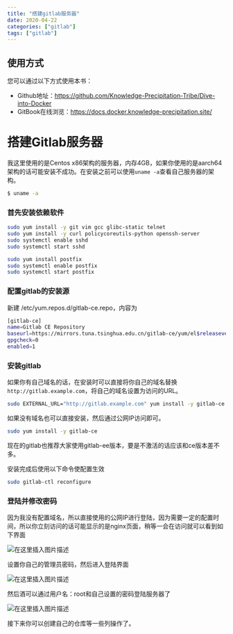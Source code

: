 ```yaml
---
title: "搭建gitlab服务器"
date: 2020-04-22
categories: ["gitlab"]
tags: ["gitlab"]
---
```


## 使用方式
您可以通过以下方式使用本书：
- Github地址：https://github.com/Knowledge-Precipitation-Tribe/Dive-into-Docker
- GitBook在线浏览：https://docs.docker.knowledge-precipitation.site/


# 搭建Gitlab服务器

我这里使用的是Centos x86架构的服务器，内存4GB，如果你使用的是aarch64架构的话可能安装不成功。在安装之前可以使用`uname -a`查看自己服务器的架构。

```bash
$ uname -a
```

### 首先安装依赖软件

```bash
sudo yum install -y git vim gcc glibc-static telnet
sudo yum install -y curl policycoreutils-python openssh-server
sudo systemctl enable sshd
sudo systemctl start sshd

sudo yum install postfix
sudo systemctl enable postfix
sudo systemctl start postfix
```

### 配置gitlab的安装源

新建 /etc/yum.repos.d/gitlab-ce.repo，内容为

```bash
[gitlab-ce]
name=Gitlab CE Repository
baseurl=https://mirrors.tuna.tsinghua.edu.cn/gitlab-ce/yum/el$releasever/
gpgcheck=0
enabled=1
```

### 安装gitlab

如果你有自己域名的话，在安装时可以直接将你自己的域名替换`http://gitlab.example.com`，将自己的域名设置为访问的URL。

```bash
sudo EXTERNAL_URL="http://gitlab.example.com" yum install -y gitlab-ce
```

如果没有域名也可以直接安装，然后通过公网IP访问即可。

```bash
sudo yum install -y gitlab-ce
```

现在的gitlab也推荐大家使用gitlab-ee版本，要是不激活的话应该和ce版本差不多。

安装完成后使用以下命令使配置生效

```bash
sudo gitlab-ctl reconfigure
```

### 登陆并修改密码

因为我没有配置域名，所以直接使用的公网IP进行登陆，因为需要一定的配置时间，所以你立刻访问的话可能显示的是nginx页面，稍等一会在访问就可以看到如下界面

![在这里插入图片描述](https://user-gold-cdn.xitu.io/2020/4/3/1713d69edddcab48?w=1906&h=1230&f=png&s=205890)

设置你自己的管理员密码，然后进入登陆界面

![在这里插入图片描述](https://user-gold-cdn.xitu.io/2020/4/3/1713d69ede1c2426?w=1954&h=1178&f=png&s=179936)

然后酒可以通过用户名：root和自己设置的密码登陆服务器了

![在这里插入图片描述](https://user-gold-cdn.xitu.io/2020/4/3/1713d69edfdbc093?w=2852&h=1396&f=png&s=223409)

接下来你可以创建自己的仓库等一些列操作了。